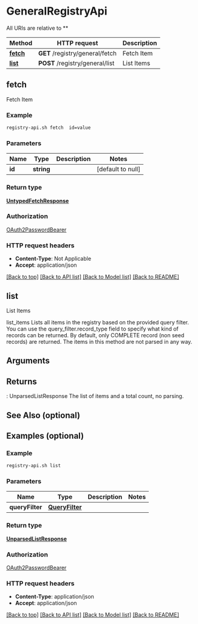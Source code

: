 # GeneralRegistryApi

All URIs are relative to **

Method | HTTP request | Description
------------- | ------------- | -------------
[**fetch**](GeneralRegistryApi.md#fetch) | **GET** /registry/general/fetch | Fetch Item
[**list**](GeneralRegistryApi.md#list) | **POST** /registry/general/list | List Items



## fetch

Fetch Item

### Example

```bash
registry-api.sh fetch  id=value
```

### Parameters


Name | Type | Description  | Notes
------------- | ------------- | ------------- | -------------
 **id** | **string** |  | [default to null]

### Return type

[**UntypedFetchResponse**](UntypedFetchResponse.md)

### Authorization

[OAuth2PasswordBearer](../README.md#OAuth2PasswordBearer)

### HTTP request headers

- **Content-Type**: Not Applicable
- **Accept**: application/json

[[Back to top]](#) [[Back to API list]](../README.md#documentation-for-api-endpoints) [[Back to Model list]](../README.md#documentation-for-models) [[Back to README]](../README.md)


## list

List Items

list_items
Lists all items in the registry based on the provided query filter.
You can use the query_filter.record_type field to specify what kind of 
records can be returned. By default, only COMPLETE record (non seed 
records) are returned.
The items in this method are not parsed in any way.

Arguments
----------

Returns
-------
 : UnparsedListResponse
 The list of items and a total count, no parsing.

See Also (optional)
--------

Examples (optional)
--------

### Example

```bash
registry-api.sh list
```

### Parameters


Name | Type | Description  | Notes
------------- | ------------- | ------------- | -------------
 **queryFilter** | [**QueryFilter**](QueryFilter.md) |  |

### Return type

[**UnparsedListResponse**](UnparsedListResponse.md)

### Authorization

[OAuth2PasswordBearer](../README.md#OAuth2PasswordBearer)

### HTTP request headers

- **Content-Type**: application/json
- **Accept**: application/json

[[Back to top]](#) [[Back to API list]](../README.md#documentation-for-api-endpoints) [[Back to Model list]](../README.md#documentation-for-models) [[Back to README]](../README.md)

